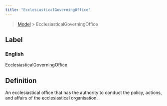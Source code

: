 ```yaml
---
title: "EcclesiasticalGoverningOffice"
---
```


> [Model](./../) > EcclesiasticalGoverningOffice

## Label

### English
EcclesiasticalGoverningOffice


## Definition
An ecclesiastical office that has the authority to conduct the policy, actions, and affairs of the ecclesiastical organisation. 


    
